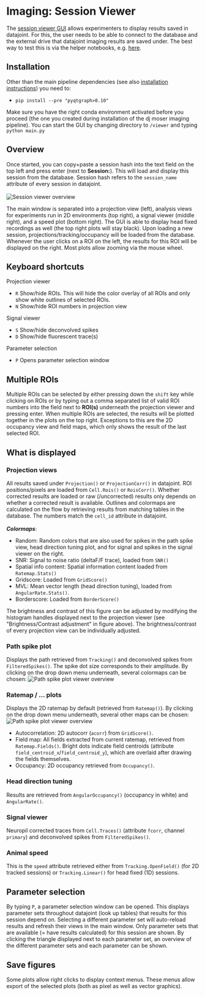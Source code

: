 # Imaging: Session Viewer

The [session viewer GUI](https://github.com/kavli-ntnu/dj-moser-imaging/tree/master/viewer) allows experimenters to display results saved in datajoint. For this, the user needs to be able to connect to the database and the external drive that datajoint imaging results are saved under. The best way to test this is via the helper notebooks, e.g. [here](https://github.com/kavli-ntnu/dj-moser-imaging/blob/master/Helper_notebooks/Starting%20notebook.ipynb).

## Installation
Other than the main pipeline dependencies (see also [installation instructions](Installation))
you need to: 
- `pip install --pre "pyqtgraph>0.10"`

Make sure you have the right conda environment activated before you proceed (the one you created during installation of the dj moser imaging pipeline). You can start the GUI by changing directory to `/viewer` and typing `python main.py`

## Overview
Once started, you can copy+paste a session hash into the text field on the top left and press enter (next to **Session:**). This will load and display this session from the database. Session hash refers to the `session_name` attribute of every session in datajoint. 
<br>
<br>
![Session viewer overview](static/session_viewer/session_viewer_annotated-01.jpg)

The main window is separated into a projection view (left), analysis views for experiments run in 2D environments (top right), a signal viewer (middle right), and a speed plot (bottom right). The GUI is able to display head fixed recordings as well (the top right plots will stay black). 
Upon loading a new session, projections/tracking/occupancy will be loaded from the database. Whenever the user clicks on a ROI on the left, the results for this ROI will be displayed on the right. Most plots allow zooming via the mouse wheel.

## Keyboard shortcuts
Projection viewer
- `R` Show/hide ROIs. This will hide the color overlay of all ROIs and only show white outlines of selected ROIs.
- `N` Show/hide ROI numbers in projection view

Signal viewer 
- `S` Show/hide deconvolved spikes
- `D` Show/hide fluorescent trace(s)

Parameter selection
- `P` Opens parameter selection window

## Multiple ROIs
Multiple ROIs can be selected by either pressing down the `shift` key while clicking on ROIs or by typing out a comma separated list of valid ROI numbers into the field next to **ROI(s)** underneath the projection viewer and pressing enter. When multiple ROIs are selected, the results will be plotted together in the plots on the top right. Exceptions to this are the 2D occupancy view and field maps, which only shows the result of the last selected ROI.

## What is displayed
### Projection views
All results saved under `Projection()` or `ProjectionCorr()` in datajoint. ROI positions/pixels are loaded from `Cell.Rois()` or `RoisCorr()`. Whether corrected results are loaded or raw (/uncorrected) results only depends on whether a corrected result is available. Outlines and colormaps are calculated on the flow by retrieving results from matching tables in the database. The numbers match the `cell_id` attribute in datajoint. 
<br>
<br>
_**Colormaps**_: 
- Random: Random colors that are also used for spikes in the path spike view, head direction tuning plot, and for signal and spikes in the signal viewer on the right. 
- SNR: Signal to noise ratio (deltaF/F trace), loaded from `SNR()`
- Spatial info content: Spatial information content loaded from `Ratemap.Stats()`
- Gridscore: Loaded from `GridScore()`
- MVL: Mean vector length (head direction tuning), loaded from `AngularRate.Stats()`.
- Borderscore: Loaded from `BorderScore()`

The brightness and contrast of this figure can be adjusted by modifying the histogram handles displayed next to the projection viewer (see "Brightness/Contrast adjustment" in figure above). The brightness/contrast of every projection view can be individually adjusted. 

### Path spike plot
Displays the path retrieved from `Tracking()` and deconvolved spikes from `FilteredSpikes()`. The spike dot size corresponds to their amplitude. By clicking on the drop down menu underneath, several colormaps can be chosen:
![Path spike plot viewer overview](static/session_viewer/session_viewer_annotated-02.jpg)

### Ratemap / ... plots
Displays the 2D ratemap by default (retrieved from `Ratemap()`). By clicking on the drop down menu underneath, several other maps can be chosen:
![Path spike plot viewer overview](static/session_viewer/session_viewer_annotated-03.jpg)
- Autocorrelation: 2D autocorr (`acorr`) from `GridScore()`.
- Field map: All fields extracted from current ratemap, retrieved from `Ratemap.Fields()`. Bright dots indicate field centroids (attribute `field_centroid_x`/`field_centroid_y`), which are overlaid after drawing the fields themselves. 
-  Occupancy: 2D occupancy retrieved from `Occupancy()`.

### Head direction tuning
Results are retrieved from `AngularOccupancy()` (occupancy in white) and `AngularRate()`. 

### Signal viewer
Neuropil corrected traces from `Cell.Traces()` (attribute `fcorr`, channel `primary`) and deconvolved spikes from `FilteredSpikes()`. 

### Animal speed 
This is the `speed` attribute retrieved either from `Tracking.OpenField()` (for 2D tracked sessions) or `Tracking.Linear()` for head fixed (1D) sessions.

## Parameter selection
By typing `P`, a parameter selection window can be opened. This displays parameter sets throughout datajoint (look up tables) that results for this session depend on. Selecting a different parameter set will auto-reload results and refresh their views in the main window. Only parameter sets that are available (= have results calculated) for this session are shown. By clicking the triangle displayed next to each parameter set, an overview of the different parameter sets and each parameter can be shown. 

## Save figures
Some plots allow right clicks to display context menus. These menus allow export of the selected plots (both as pixel as well as vector graphics).